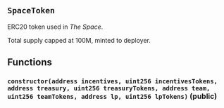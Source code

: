 ## `SpaceToken`

ERC20 token used in _The Space_.

Total supply capped at 100M, minted to deployer.

## Functions

### `constructor(address incentives, uint256 incentivesTokens, address treasury, uint256 treasuryTokens, address team, uint256 teamTokens, address lp, uint256 lpTokens)` (public)
